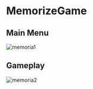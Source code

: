 # MemorizeGame

 <h2>Main Menu</h2>
 
![memoria1](https://github.com/user-attachments/assets/6bb01ba0-a4f4-4d4d-9184-4d0c187d6e7e)

<h2>Gameplay</h2>

![memoria2](https://github.com/user-attachments/assets/ea144187-0fff-490f-bfff-d8625405229d)
